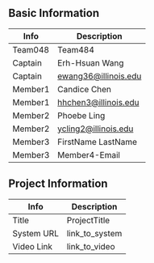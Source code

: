 ## Basic Information

|   Info      |        Description     |
| ----------- | ---------------------- |
| Team048      |         Team484       |
| Captain     |   Erh-Hsuan Wang   |
| Captain     |      ewang36@illinois.edu     |
| Member1     |   Candice Chen   |
| Member1     |      hhchen3@illinois.edu    |
| Member2     |   Phoebe Ling   |
| Member2     |      ycling2@illinois.edu     |
| Member3     |   FirstName LastName   |
| Member3     |      Member4-Email     |

## Project Information

|   Info      |        Description     |
| ----------- | ---------------------- |
|  Title      |       ProjectTitle     |
| System URL  |      link_to_system    |
| Video Link  |      link_to_video     |
